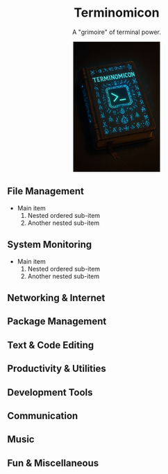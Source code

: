 <div align="center">

# Terminomicon

</div>

<p align="center">A "grimoire" of terminal power.</p>

<p align="center">
  <img src="https://raw.githubusercontent.com/AlteredAdmin/Terminomicon/refs/heads/main/Terminomicon.jpg" alt="Terminomicon Book" height="300"/>
</p>


## File Management
- Main item
    1. Nested ordered sub-item
    2. Another nested sub-item
## System Monitoring
- Main item
    1. Nested ordered sub-item
    2. Another nested sub-item
## Networking & Internet
## Package Management
## Text & Code Editing
## Productivity & Utilities
## Development Tools
## Communication
## Music
## Fun & Miscellaneous
